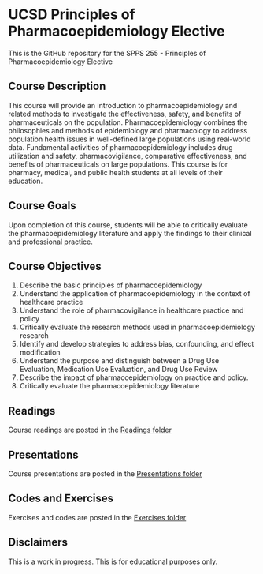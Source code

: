 # UCSD Principles of Pharmacoepidemiology Elective
This is the GitHub repository for the SPPS 255 - Principles of Pharmacoepidemiology Elective

## Course Description
This course will provide an introduction to pharmacoepidemiology and related methods to investigate the effectiveness, safety, and benefits of pharmaceuticals on the population. Pharmacoepidemiology combines the philosophies and methods of epidemiology and pharmacology to address population health issues in well-defined large populations using real-world data. Fundamental activities of pharmacoepidemiology includes drug utilization and safety, pharmacovigilance, comparative effectiveness, and benefits of pharmaceuticals on large populations. This course is for pharmacy, medical, and public health students at all levels of their education.


## Course Goals
Upon completion of this course, students will be able to critically evaluate the pharmacoepidemiology literature and apply the findings to their clinical and professional practice.


## Course Objectives
1.	Describe the basic principles of pharmacoepidemiology
2.	Understand the application of pharmacoepidemiology in the context of healthcare practice
3.	Understand the role of pharmacovigilance in healthcare practice and policy
4.	Critically evaluate the research methods used in pharmacoepidemiology research
5.	Identify and develop strategies to address bias, confounding, and effect modification 
6.	Understand the purpose and distinguish between a Drug Use Evaluation, Medication Use Evaluation, and Drug Use Review
7.	Describe the impact of pharmacoepidemiology on practice and policy. 
8.	Critically evaluate the pharmacoepidemiology literature


## Readings
Course readings are posted in the [Readings folder](https://github.com/mbounthavong/UCSD-Principles-of-Pharmacoepidemiology-Elective/tree/main/Readings)

## Presentations
Course presentations are posted in the [Presentations folder](https://github.com/mbounthavong/UCSD-Principles-of-Pharmacoepidemiology-Elective/tree/main/Presentations)

## Codes and Exercises
Exercises and codes are posted in the [Exercises folder](https://github.com/mbounthavong/UCSD-Principles-of-Pharmacoepidemiology-Elective/tree/main/Exercises)


## Disclaimers
This is a work in progress. 
This is for educational purposes only. 

